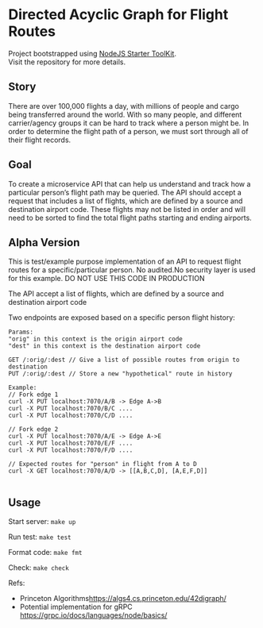 # Directed Acyclic Graph for Flight Routes

Project bootstrapped using [NodeJS Starter ToolKit](https://github.com/vitorsalgado/create-nodejs-ts).  
Visit the repository for more details.

## Story

There are over 100,000 flights a day, with millions of people and cargo being transferred around the world. With so many people, and different carrier/agency groups it can be hard to track where a person might be. In order to determine the flight path of a person, we must sort through all of their flight records.

## Goal

To create a microservice API that can help us understand and track how a particular person’s flight path may be queried. The API should accept a request that includes a list of flights, which are defined by a source and destination airport code. These flights may not be listed in order and will need to be sorted to find the total flight paths starting and ending airports.

## Alpha Version

This is test/example purpose implementation of an API
to request flight routes for a specific/particular person.
No audited.No security layer is used for this example.
DO NOT USE THIS CODE IN PRODUCTION

The API accept a list of flights, which are defined by a source and destination airport code

Two endpoints are exposed based on a specific person flight history:

```
Params:
"orig" in this context is the origin airport code
"dest" in this context is the destination airport code

GET /:orig/:dest // Give a list of possible routes from origin to destination
PUT /:orig/:dest // Store a new "hypothetical" route in history

Example:
// Fork edge 1
curl -X PUT localhost:7070/A/B -> Edge A->B
curl -X PUT localhost:7070/B/C ....
curl -X PUT localhost:7070/C/D ....

// Fork edge 2
curl -X PUT localhost:7070/A/E -> Edge A->E
curl -X PUT localhost:7070/E/F ....
curl -X PUT localhost:7070/F/D ....

// Expected routes for "person" in flight from A to D
curl -X GET localhost:7070/A/D -> [[A,B,C,D], [A,E,F,D]]


```

## Usage

Start server: `make up`

Run test: `make test`

Format code: `make fmt`

Check: `make check`

Refs:

* Princeton Algorithms<https://algs4.cs.princeton.edu/42digraph/>
* Potential implementation for gRPC <https://grpc.io/docs/languages/node/basics/>



